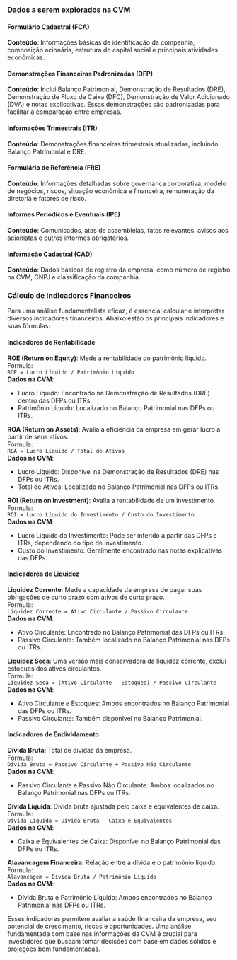 ### Dados a serem explorados na CVM

#### Formulário Cadastral (FCA)
**Conteúdo**: Informações básicas de identificação da companhia, composição acionária, estrutura do capital social e principais atividades econômicas.

#### Demonstrações Financeiras Padronizadas (DFP)
**Conteúdo**: Inclui Balanço Patrimonial, Demonstração de Resultados (DRE), Demonstração de Fluxo de Caixa (DFC), Demonstração de Valor Adicionado (DVA) e notas explicativas. Essas demonstrações são padronizadas para facilitar a comparação entre empresas.

#### Informações Trimestrais (ITR)
**Conteúdo**: Demonstrações financeiras trimestrais atualizadas, incluindo Balanço Patrimonial e DRE.

#### Formulário de Referência (FRE)
**Conteúdo**: Informações detalhadas sobre governança corporativa, modelo de negócios, riscos, situação econômica e financeira, remuneração da diretoria e fatores de risco.

#### Informes Periódicos e Eventuais (IPE)
**Conteúdo**: Comunicados, atas de assembleias, fatos relevantes, avisos aos acionistas e outros informes obrigatórios.

#### Informação Cadastral (CAD)
**Conteúdo**: Dados básicos de registro da empresa, como número de registro na CVM, CNPJ e classificação da companhia.

### Cálculo de Indicadores Financeiros

Para uma análise fundamentalista eficaz, é essencial calcular e interpretar diversos indicadores financeiros. Abaixo estão os principais indicadores e suas fórmulas:

#### Indicadores de Rentabilidade

**ROE (Return on Equity)**: Mede a rentabilidade do patrimônio líquido.  
Fórmula:  
`ROE = Lucro Líquido / Patrimônio Líquido`  
**Dados na CVM**:  
- Lucro Líquido: Encontrado na Demonstração de Resultados (DRE) dentro das DFPs ou ITRs.  
- Patrimônio Líquido: Localizado no Balanço Patrimonial nas DFPs ou ITRs.

**ROA (Return on Assets)**: Avalia a eficiência da empresa em gerar lucro a partir de seus ativos.  
Fórmula:  
`ROA = Lucro Líquido / Total de Ativos`  
**Dados na CVM**:  
- Lucro Líquido: Disponível na Demonstração de Resultados (DRE) nas DFPs ou ITRs.  
- Total de Ativos: Localizado no Balanço Patrimonial nas DFPs ou ITRs.

**ROI (Return on Investment)**: Avalia a rentabilidade de um investimento.  
Fórmula:  
`ROI = Lucro Líquido do Investimento / Custo do Investimento`  
**Dados na CVM**:  
- Lucro Líquido do Investimento: Pode ser inferido a partir das DFPs e ITRs, dependendo do tipo de investimento.  
- Custo do Investimento: Geralmente encontrado nas notas explicativas das DFPs.

#### Indicadores de Liquidez

**Liquidez Corrente**: Mede a capacidade da empresa de pagar suas obrigações de curto prazo com ativos de curto prazo.  
Fórmula:  
`Liquidez Corrente = Ativo Circulante / Passivo Circulante`  
**Dados na CVM**:  
- Ativo Circulante: Encontrado no Balanço Patrimonial das DFPs ou ITRs.  
- Passivo Circulante: Também localizado no Balanço Patrimonial nas DFPs ou ITRs.

**Liquidez Seca**: Uma versão mais conservadora da liquidez corrente, exclui estoques dos ativos circulantes.  
Fórmula:  
`Liquidez Seca = (Ativo Circulante - Estoques) / Passivo Circulante`  
**Dados na CVM**:  
- Ativo Circulante e Estoques: Ambos encontrados no Balanço Patrimonial das DFPs ou ITRs.  
- Passivo Circulante: Também disponível no Balanço Patrimonial.

#### Indicadores de Endividamento

**Dívida Bruta**: Total de dívidas da empresa.  
Fórmula:  
`Dívida Bruta = Passivo Circulante + Passivo Não Circulante`  
**Dados na CVM**:  
- Passivo Circulante e Passivo Não Circulante: Ambos localizados no Balanço Patrimonial nas DFPs ou ITRs.

**Dívida Líquida**: Dívida bruta ajustada pelo caixa e equivalentes de caixa.  
Fórmula:  
`Dívida Líquida = Dívida Bruta - Caixa e Equivalentes`  
**Dados na CVM**:  
- Caixa e Equivalentes de Caixa: Disponível no Balanço Patrimonial das DFPs ou ITRs.

**Alavancagem Financeira**: Relação entre a dívida e o patrimônio líquido.  
Fórmula:  
`Alavancagem = Dívida Bruta / Patrimônio Líquido`  
**Dados na CVM**:  
- Dívida Bruta e Patrimônio Líquido: Ambos encontrados no Balanço Patrimonial nas DFPs ou ITRs.

Esses indicadores permitem avaliar a saúde financeira da empresa, seu potencial de crescimento, riscos e oportunidades. Uma análise fundamentada com base nas informações da CVM é crucial para investidores que buscam tomar decisões com base em dados sólidos e projeções bem fundamentadas.
